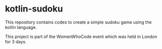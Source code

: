 # kotlin-sudoku

This repository contains codes to create a simple sudoku game using the kotlin language. 

This project is part of the WomenWhoCode event which was held in London for 3 days.
